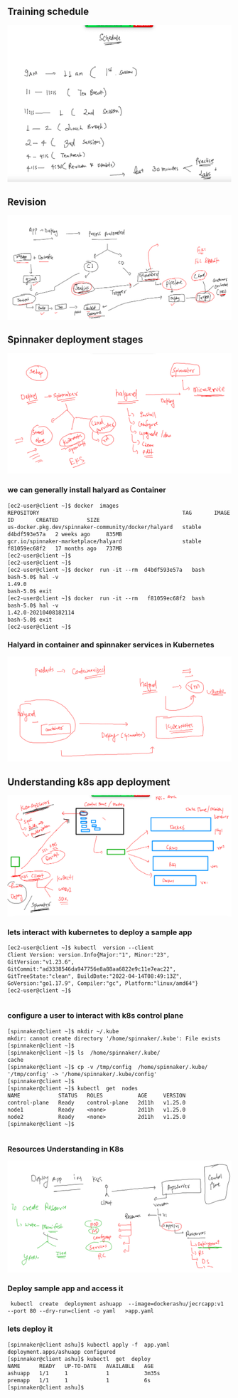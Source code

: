 ## Training schedule 

<img src="sch.png">

## Revision 

<img src="rev1.png">

## Spinnaker deployment stages

<img src="dep1.png">

### we can generally install halyard as Container 

```
[ec2-user@client ~]$ docker  images
REPOSITORY                                             TAG       IMAGE ID       CREATED         SIZE
us-docker.pkg.dev/spinnaker-community/docker/halyard   stable    d4bdf593e57a   2 weeks ago     835MB
gcr.io/spinnaker-marketplace/halyard                   stable    f81059ec68f2   17 months ago   737MB
[ec2-user@client ~]$ 
[ec2-user@client ~]$ 
[ec2-user@client ~]$ docker  run -it --rm  d4bdf593e57a   bash 
bash-5.0$ hal -v
1.49.0
bash-5.0$ exit
[ec2-user@client ~]$ docker  run -it --rm   f81059ec68f2  bash 
bash-5.0$ hal -v
1.42.0-20210408182114
bash-5.0$ exit
[ec2-user@client ~]$ 

```

### Halyard in container and spinnaker services in Kubernetes 

<img src="k8ssp.png">

## Understanding k8s app deployment 

<img src="appd.png">

### lets interact with kubernetes to deploy a sample app 

```
[ec2-user@client ~]$ kubectl  version --client 
Client Version: version.Info{Major:"1", Minor:"23", GitVersion:"v1.23.6", GitCommit:"ad3338546da947756e8a88aa6822e9c11e7eac22", GitTreeState:"clean", BuildDate:"2022-04-14T08:49:13Z", GoVersion:"go1.17.9", Compiler:"gc", Platform:"linux/amd64"}
[ec2-user@client ~]$ 


```

### configure a user to interact with k8s control plane 

```
[spinnaker@client ~]$ mkdir ~/.kube
mkdir: cannot create directory '/home/spinnaker/.kube': File exists
[spinnaker@client ~]$ 
[spinnaker@client ~]$ ls  /home/spinnaker/.kube/
cache
[spinnaker@client ~]$ cp -v /tmp/config  /home/spinnaker/.kube/
'/tmp/config' -> '/home/spinnaker/.kube/config'
[spinnaker@client ~]$ 
[spinnaker@client ~]$ kubectl  get  nodes
NAME            STATUS   ROLES           AGE     VERSION
control-plane   Ready    control-plane   2d11h   v1.25.0
node1           Ready    <none>          2d11h   v1.25.0
node2           Ready    <none>          2d11h   v1.25.0
[spinnaker@client ~]$ 


```

### Resources Understanding in K8s 

<img src="res.png">

### Deploy sample app and access it 

```
 kubectl  create  deployment ashuapp  --image=dockerashu/jecrcapp:v1  --port 80 --dry-run=client -o yaml   >app.yaml 
```
### lets deploy it 

```
[spinnaker@client ashu]$ kubectl apply -f  app.yaml 
deployment.apps/ashuapp configured
[spinnaker@client ashu]$ kubectl  get  deploy 
NAME      READY   UP-TO-DATE   AVAILABLE   AGE
ashuapp   1/1     1            1           3m35s
premapp   1/1     1            1           6s
[spinnaker@client ashu]$ 

```



